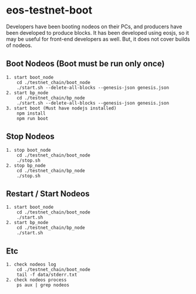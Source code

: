 # eos-testnet-boot

Developers have been booting nodeos on their PCs, and producers have been developed to produce blocks.
It has been developed using eosjs, so it may be useful for front-end developers as well.
But, it does not cover builds of nodeos.

## Boot Nodeos (Boot must be run only once)
    1. start boot_node
        cd ./testnet_chain/boot_node
        ./start.sh --delete-all-blocks --genesis-json genesis.json
    2. start bp_node
        cd ./testnet_chain/bp_node
        ./start.sh --delete-all-blocks --genesis-json genesis.json
    3. start boot (Must have nodejs installed)
        npm install
        npm run boot

## Stop Nodeos
    1. stop boot_node
        cd ./testnet_chain/boot_node
        ./stop.sh
    2. stop bp_node
        cd ./testnet_chain/bp_node
        ./stop.sh

## Restart / Start Nodeos
    1. start boot_node
        cd ./testnet_chain/boot_node
        ./start.sh
    2. start bp_node
        cd ./testnet_chain/bp_node
        ./start.sh

## Etc
    1. check nodeos log
        cd ./testnet_chain/boot_node
        tail -f data/stderr.txt
    2. check nodeos process
        ps aux | grep nodeos
